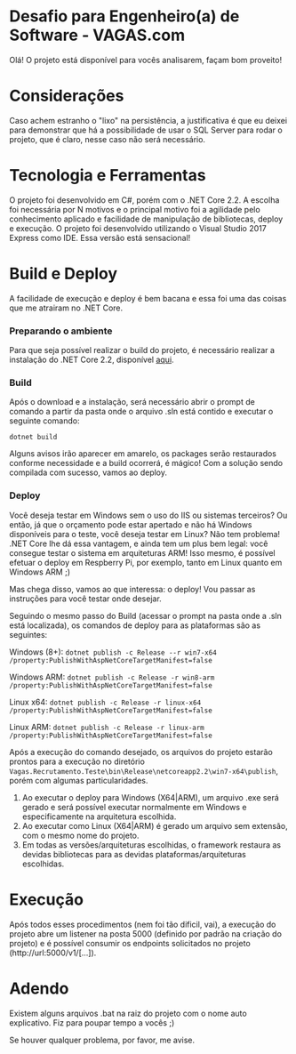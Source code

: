 # Desafio para Engenheiro(a) de Software - VAGAS.com
Olá! O projeto está disponível para vocês analisarem, façam bom proveito! 

# Considerações
Caso achem estranho o "lixo" na persistência, a justificativa é que eu deixei para demonstrar que há a possibilidade de usar o SQL Server para rodar o projeto, que é claro, nesse caso não será necessário.

# Tecnologia e Ferramentas
O projeto foi desenvolvido em C#, porém com o .NET Core 2.2. A escolha foi necessária por N motivos e o principal motivo foi a agilidade pelo conhecimento aplicado e facilidade de manipulação de bibliotecas, deploy e execução. O projeto foi desenvolvido utilizando o Visual Studio 2017 Express como IDE. Essa versão está sensacional! 

# Build e Deploy
A facilidade de execução e deploy é bem bacana e essa foi uma das coisas que me atrairam no .NET Core. 

### Preparando o ambiente
Para que seja possível realizar o build do projeto, é necessário realizar a instalação do .NET Core 2.2, disponível [aqui](https://dotnet.microsoft.com/download/thank-you/dotnet-sdk-2.2.103-windows-x64-installer).

### Build
Após o download e a instalação, será necessário abrir o prompt de comando a partir da pasta onde o arquivo .sln está contido e executar o seguinte comando:

```dotnet build```

Alguns avisos irão aparecer em amarelo, os packages serão restaurados conforme necessidade e a build ocorrerá, é mágico!
Com a solução sendo compilada com sucesso, vamos ao deploy.

### Deploy
Você deseja testar em Windows sem o uso do IIS ou sistemas terceiros? Ou então, já que o orçamento pode estar apertado e não há Windows disponíveis para o teste, você deseja testar em Linux? Não tem problema! .NET Core lhe dá essa vantagem, e ainda tem um plus bem legal: você consegue testar o sistema em arquiteturas ARM! Isso mesmo, é possível efetuar o deploy em Respberry Pi, por exemplo, tanto em Linux quanto em Windows ARM ;)

Mas chega disso, vamos ao que interessa: o deploy! Vou passar as instruções para você testar onde desejar.

Seguindo o mesmo passo do Build (acessar o prompt na pasta onde a .sln está localizada), os comandos de deploy para as plataformas são as seguintes:

Windows (8+): ```dotnet publish -c Release --r win7-x64 /property:PublishWithAspNetCoreTargetManifest=false```

Windows ARM: ```dotnet publish -c Release -r win8-arm /property:PublishWithAspNetCoreTargetManifest=false```

Linux x64: ```dotnet publish -c Release -r linux-x64 /property:PublishWithAspNetCoreTargetManifest=false```

Linux ARM: ```dotnet publish -c Release -r linux-arm /property:PublishWithAspNetCoreTargetManifest=false```

Após a execução do comando desejado, os arquivos do projeto estarão prontos para a execução no diretório ```Vagas.Recrutamento.Teste\bin\Release\netcoreapp2.2\win7-x64\publish```, porém com algumas particularidades.
1. Ao executar o deploy para Windows (X64|ARM), um arquivo .exe será gerado e será possível executar normalmente em Windows e especificamente na arquitetura escolhida.
2. Ao executar como Linux (X64|ARM) é gerado um arquivo sem extensão, com o mesmo nome do projeto.
3. Em todas as versões/arquiteturas escolhidas, o framework restaura as devidas bibliotecas para as devidas plataformas/arquiteturas escolhidas.

# Execução
Após todos esses procedimentos (nem foi tão dificil, vai), a execução do projeto abre um listener na posta 5000 (definido por padrão na criação do projeto) e é possível consumir os endpoints solicitados no projeto (http://url:5000/v1/[...]).

# Adendo
Existem alguns arquivos .bat na raiz do projeto com o nome auto explicativo. Fiz para poupar tempo a vocês ;)

Se houver qualquer problema, por favor, me avise.
